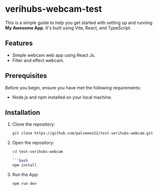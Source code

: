 # verihubs-webcam-test

This is a simple guide to help you get started with setting up and running **My Awesome App**. It's built using Vite, React, and TypeScript.

## Features

- Simple webcam web app using React Js.
- Filter and effect webcam.


## Prerequisites

Before you begin, ensure you have met the following requirements:

- Node.js and npm installed on your local machine.

## Installation

1. Clone the repository:

   ```bash
   git clone https://github.com/palveeen22/test-verihubs-webcam.git

2. Open the repository:

   ```bash
   cd test-verihubs-webcam
   
   ```bash
   npm install

3. Run the App:

   ```bash
   npm run dev

